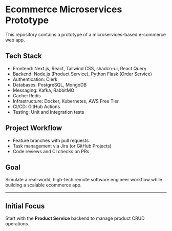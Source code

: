 # Ecommerce Microservices Prototype

This repository contains a prototype of a microservices-based e-commerce web app.

## Tech Stack

- Frontend: Next.js, React, Tailwind CSS, shadcn-ui, React Query
- Backend: Node.js (Product Service), Python Flask (Order Service)
- Authentication: Clerk
- Databases: PostgreSQL, MongoDB
- Messaging: Kafka, RabbitMQ
- Cache: Redis
- Infrastructure: Docker, Kubernetes, AWS Free Tier
- CI/CD: GitHub Actions
- Testing: Unit and Integration tests

## Project Workflow

- Feature branches with pull requests
- Task management via Jira (or GitHub Projects)
- Code reviews and CI checks on PRs

## Goal

Simulate a real-world, high-tech remote software engineer workflow while building a scalable ecommerce app.

---

## Initial Focus

Start with the **Product Service** backend to manage product CRUD operations.
